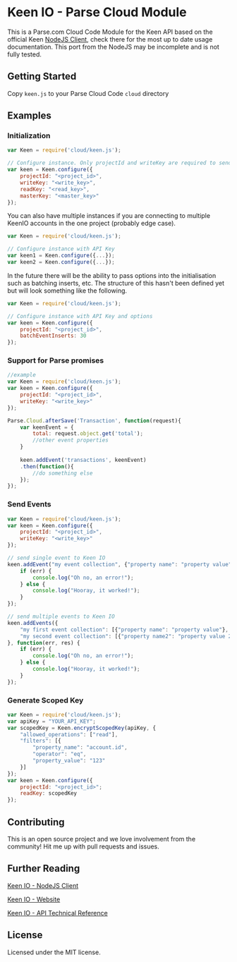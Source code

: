 # Keen IO - Parse Cloud Module

This is a Parse.com Cloud Code Module for the Keen API based on the official Keen [NodeJS Client](https://github.com/keenlabs/KeenClient-Node), check there for the most up to date usage documentation. This port from the NodeJS may be incomplete and is not fully tested.

## Getting Started

Copy `keen.js` to your Parse Cloud Code `cloud` directory

## Examples

### Initialization

```javascript
var Keen = require('cloud/keen.js');

// Configure instance. Only projectId and writeKey are required to send data.
var keen = Keen.configure({
	projectId: "<project_id>",
	writeKey: "<write_key>",
	readKey: "<read_key>",
	masterKey: "<master_key>"
});
```

You can also have multiple instances if you are connecting to multiple KeenIO accounts in the one project (probably edge case).

```javascript
var Keen = require('cloud/keen.js');

// Configure instance with API Key
var keen1 = Keen.configure({...});
var keen2 = Keen.configure({...});
```

In the future there will be the ability to pass options into the initialisation such as batching inserts, etc. The structure of this hasn't been defined yet but will look something like the following.

```javascript
var Keen = require('cloud/keen.js');

// Configure instance with API Key and options
var keen = Keen.configure({ 
	projectId: "<project_id>",
	batchEventInserts: 30 
});
```

### Support for Parse promises

```javascript
//example
var Keen = require('cloud/keen.js');
var keen = Keen.configure({
	projectId: "<project_id>",
	writeKey: "<write_key>"
});

Parse.Cloud.afterSave('Transaction', function(request){
	var keenEvent = {
		total: request.object.get('total');
		//other event properties
	}
	
	keen.addEvent('transactions', keenEvent)
	.then(function(){
		//do something else
	});
});
```

### Send Events

```javascript
var Keen = require('cloud/keen.js');
var keen = Keen.configure({
	projectId: "<project_id>",
	writeKey: "<write_key>"
});

// send single event to Keen IO
keen.addEvent("my event collection", {"property name": "property value"}, function(err, res) {
	if (err) {
		console.log("Oh no, an error!");
	} else {
		console.log("Hooray, it worked!");
	}
});

// send multiple events to Keen IO
keen.addEvents({
	"my first event collection": [{"property name": "property value"}, ...],
	"my second event collection": [{"property name2": "property value 2"}]
}, function(err, res) {
	if (err) {
		console.log("Oh no, an error!");
	} else {
		console.log("Hooray, it worked!");
	}
});
```

### Generate Scoped Key
```javascript
var Keen = require('cloud/keen.js');
var apiKey = "YOUR_API_KEY";
var scopedKey = Keen.encryptScopedKey(apiKey, {
	"allowed_operations": ["read"],
	"filters": [{
		"property_name": "account.id",
		"operator": "eq",
		"property_value": "123"
	}]
});
var keen = Keen.configure({
	projectId: "<project_id>";
	readKey: scopedKey
});
```

## Contributing

This is an open source project and we love involvement from the community! Hit me up with pull requests and issues.


## Further Reading

[Keen IO - NodeJS Client](https://github.com/keenlabs/KeenClient-Node)

[Keen IO - Website](https://keen.io/)

[Keen IO - API Technical Reference](https://keen.io/docs/api/reference/)

## License

Licensed under the MIT license.
